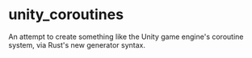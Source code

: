 # unity_coroutines
An attempt to create something like the Unity game engine's coroutine system, via Rust's new generator syntax.

